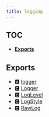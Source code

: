 ```yaml
---
title: logging
---
```


## TOC

- **[Exports](#exports)**

## Exports

- 🅰 [logger](./-logger#🅰-logger)
- 🅲 [Logger](./-logger#🅲-logger)
- 🅲 [LogLevel](./-logger#🅲-loglevel)
- 🅲 [LogStyle](./-formatting#🅲-logstyle)
- 🅲 [RawLog](./-formatting#🅲-rawlog)
